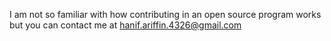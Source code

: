 I am not so familiar with how contributing in an open source program works but you can contact me at hanif.ariffin.4326@gmail.com

